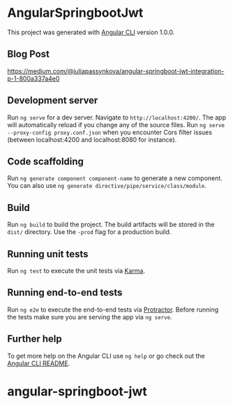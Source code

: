 # AngularSpringbootJwt

This project was generated with [Angular CLI](https://github.com/angular/angular-cli) version 1.0.0.

## Blog Post

https://medium.com/@juliapassynkova/angular-springboot-jwt-integration-p-1-800a337a4e0

## Development server

Run `ng serve` for a dev server. Navigate to `http://localhost:4200/`. The app will automatically reload if you change any of the source files.
Run `ng serve --proxy-config proxy.conf.json` when you encounter Cors filter issues (between localhost:4200 and localhost:8080 for instance).

## Code scaffolding

Run `ng generate component component-name` to generate a new component. You can also use `ng generate directive/pipe/service/class/module`.

## Build

Run `ng build` to build the project. The build artifacts will be stored in the `dist/` directory. Use the `-prod` flag for a production build.

## Running unit tests

Run `ng test` to execute the unit tests via [Karma](https://karma-runner.github.io).

## Running end-to-end tests

Run `ng e2e` to execute the end-to-end tests via [Protractor](http://www.protractortest.org/).
Before running the tests make sure you are serving the app via `ng serve`.

## Further help

To get more help on the Angular CLI use `ng help` or go check out the [Angular CLI README](https://github.com/angular/angular-cli/blob/master/README.md).
# angular-springboot-jwt
